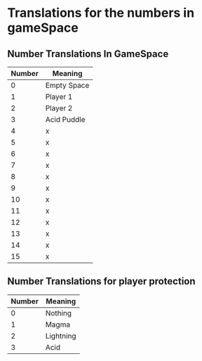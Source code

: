 # Translations for the numbers in gameSpace


## Number Translations In GameSpace 
| Number | Meaning |
| - | - |
| 0 | Empty Space |
| 1 | Player 1 |
| 2 | Player 2 |
| 3 | Acid Puddle |
| 4 | x |
| 5 | x |
| 6 | x |
| 7 | x |
| 8 | x |
| 9 | x |
| 10 | x |
| 11 | x |
| 12 | x |
| 13 | x |
| 14 | x |
| 15 | x |

## Number Translations for player protection

| Number | Meaning |
| - | - |
| 0 | Nothing |
| 1 | Magma |
| 2 | Lightning |
| 3 | Acid |


